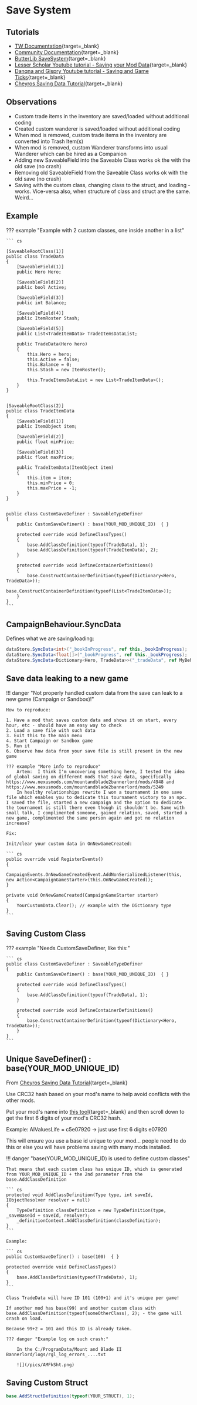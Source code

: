 # Save System

## Tutorials

* [TW Documentation](https://docs.bannerlordmodding.com/_csharp-api/savesystem/){target=_blank}
* [Community Documentation](https://docs.bannerlordmodding.com/_csharp-api/savesystem/){target=_blank}
* [ButterLib SaveSystem](https://butr.github.io/Bannerlord.ButterLib/articles/SaveSystem/Overview.html){target=_blank}
* [Lesser Scholar Youtube tutorial - Saving your Mod Data](https://www.youtube.com/watch?v=RteqVUpEN8E&list=PLzebdAxJeltRwfJ8jzsNolgHkRvLjoCRC&index=15){target=_blank}
* [Danqna and Gispry Youtube tutorial - Saving and Game Ticks](https://www.youtube.com/watch?v=zTLSyhXsepc&list=PL02GptyKz6G0oElRE_27efBWQIE1zsAgd&index=6){target=_blank}
* [Cheyros Saving Data Tutorial](https://forums.taleworlds.com/index.php?threads/saving-data.415921/){target=_blank}


## Observations

* Custom trade items in the inventory are saved/loaded without additional coding
* Created custom wanderer is saved/loaded without additional coding
* When mod is removed, custom trade items in the inventory are converted into Trash Item(s)
* When mod is removed, custom Wanderer transforms into usual Wanderer which can be hired as a Companion
* Adding new SaveableField into the Saveable Class works ok the with the old save (no crash)
* Removing old SaveableField from the Saveable Class works ok with the old save (no crash)
* Saving with the custom class, changing class to the struct, and loading - works. Vice-versa also, when structure of class and struct are the same. Weird...


## Example

??? example "Example with 2 custom classes, one inside another in a list"

    ``` cs

    [SaveableRootClass(1)]
    public class TradeData
    {
        [SaveableField(1)]
        public Hero Hero;

        [SaveableField(2)]
        public bool Active;

        [SaveableField(3)]
        public int Balance;

        [SaveableField(4)]
        public ItemRoster Stash;

        [SaveableField(5)]
        public List<TradeItemData> TradeItemsDataList;

        public TradeData(Hero hero)
        {
            this.Hero = hero;
            this.Active = false;
            this.Balance = 0;
            this.Stash = new ItemRoster();

            this.TradeItemsDataList = new List<TradeItemData>();
        }
    }


    [SaveableRootClass(2)]
    public class TradeItemData
    {
        [SaveableField(1)]
        public ItemObject item;

        [SaveableField(2)]
        public float minPrice;

        [SaveableField(3)]
        public float maxPrice;

        public TradeItemData(ItemObject item)
        {
            this.item = item;
            this.minPrice = 0;
            this.maxPrice = -1;
        }
    }


    public class CustomSaveDefiner : SaveableTypeDefiner
    {
        public CustomSaveDefiner() : base(YOUR_MOD_UNIQUE_ID)  { }

        protected override void DefineClassTypes()
        {
            base.AddClassDefinition(typeof(TradeData), 1);
            base.AddClassDefinition(typeof(TradeItemData), 2);
        }

        protected override void DefineContainerDefinitions()
        {
            base.ConstructContainerDefinition(typeof(Dictionary<Hero, TradeData>));
            base.ConstructContainerDefinition(typeof(List<TradeItemData>));
        }
    }
    ```


## CampaignBehaviour.SyncData

Defines what we are saving/loading:

``` cs
dataStore.SyncData<int>("_bookInProgress", ref this._bookInProgress);
dataStore.SyncData<float[]>("_bookProgress", ref this._bookProgress);
dataStore.SyncData<Dictionary<Hero, TradeData>>("_tradeData", ref MyBehaviour.TradeAgentsData);
```

## Save data leaking to a new game

!!! danger "Not properly handled custom data from the save can leak to a new game (Campaign or Sandbox)!"

    How to reproduce:

    1. Have a mod that saves custom data and shows it on start, every hour, etc - should have an easy way to check
    2. Load a save file with such data
    3. Exit this to the main menu
    4. Start Campaign or Sandbox game
    5. Run it
    6. Observe how data from your save file is still present in the new game

    ??? example "More info to reproduce"
        Artem:  I think I'm uncovering something here, I tested the idea of global saving on different mods that save data, specifically https://www.nexusmods.com/mountandblade2bannerlord/mods/4948 and https://www.nexusmods.com/mountandblade2bannerlord/mods/5249
        In healthy relationships rewrite I won a tournament in one save file which enables you to dedicate this tournament victory to an npc. I saved the file, started a new campaign and the option to dedicate the tournament is still there even though it shouldn't be. Same with small talk, I complimented someone, gained relation, saved, started a new game, complimented the same person again and got no relation increase?

    Fix:

    Init/clear your custom data in OnNewGameCreated:

    ``` cs
    public override void RegisterEvents()
    {
        CampaignEvents.OnNewGameCreatedEvent.AddNonSerializedListener(this, new Action<CampaignGameStarter>(this.OnNewGameCreated));
    }

    private void OnNewGameCreated(CampaignGameStarter starter)
    {
        YourCustomData.Clear(); // example with the Dictionary type
    }
    ```

## Saving Custom Class

??? example "Needs CustomSaveDefiner, like this:"

    ``` cs
    public class CustomSaveDefiner : SaveableTypeDefiner
    {
        public CustomSaveDefiner() : base(YOUR_MOD_UNIQUE_ID)  { }

        protected override void DefineClassTypes()
        {
            base.AddClassDefinition(typeof(TradeData), 1);
        }

        protected override void DefineContainerDefinitions()
        {
            base.ConstructContainerDefinition(typeof(Dictionary<Hero, TradeData>));
        }
    }
    ```


## Unique SaveDefiner() : base(YOUR_MOD_UNIQUE_ID)

From [Cheyros Saving Data Tutorial](https://forums.taleworlds.com/index.php?threads/saving-data.415921/){target=_blank}

Use CRC32 hash based on your mod's name to help avoid conflicts with the other mods.

 Put your mod's name into [this tool](https://www.fileformat.info/tool/hash.htm){target=_blank} and then scroll down to get the first 6 digits of your mod's CRC32 hash.

Example: AIValuesLife = c5e07920 -> just use first 6 digits e07920<br>

This will ensure you use a base id unique to your mod... people need to do this or else you will have problems saving with many mods installed.

!!! danger "base(YOUR_MOD_UNIQUE_ID) is used to define custom classes"

    That means that each custom class has unique ID, which is generated from YOUR_MOD_UNIQUE_ID + the 2nd parameter from the base.AddClassDefinition

    ``` cs
    protected void AddClassDefinition(Type type, int saveId, IObjectResolver resolver = null)
    {
        TypeDefinition classDefinition = new TypeDefinition(type, _saveBaseId + saveId, resolver);
        _definitionContext.AddClassDefinition(classDefinition);
    }
    ```

    Example:

    ``` cs
    public CustomSaveDefiner() : base(100)  { }

    protected override void DefineClassTypes()
    {
        base.AddClassDefinition(typeof(TradeData), 1);
    }
    ```

    Class TradeData will have ID 101 (100+1) and it's unique per game!

    If another mod has base(99) and another custom class with base.AddClassDefinition(typeof(someOtherClass), 2); - the game will crash on load.

    Because 99+2 = 101 and this ID is already taken.

    ??? danger "Example log on such crash:"

        In the C:/ProgramData/Mount and Blade II Bannerlord/logs/rgl_log_errors_....txt

        ![](/pics/AMFkSht.png)


## Saving Custom Struct

``` cs
base.AddStructDefinition(typeof(YOUR_STRUCT), 1);
```
